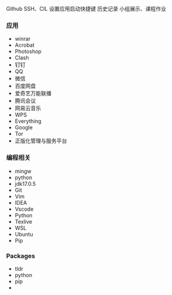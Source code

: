 Github SSH、CIL
设置应用启动快捷键
历史记录
小组展示、课程作业

### 应用
- winrar
- Acrobat
- Photoshop
- Clash
- 钉钉
- QQ
- 微信
- 百度网盘
- 爱奇艺万能联播
- 腾讯会议
- 网易云音乐
- WPS
- Everything
- Google
- Tor
- 正版化管理与服务平台

### 编程相关
- mingw
- python
- jdk17.0.5
- Git
- Vim
- IDEA
- Vscode
- Python
- Texlive
- WSL
- Ubuntu
- Pip

### Packages
- tldr
- python
- pip
- 